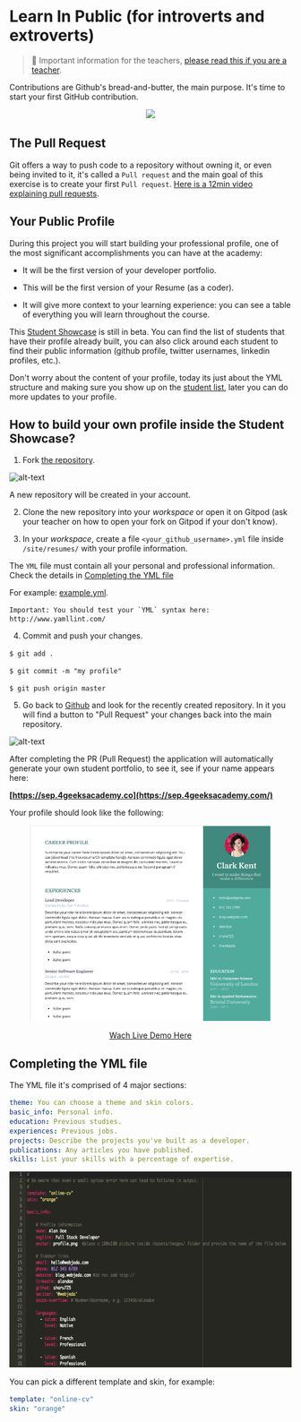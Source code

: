  # Learn In Public (for introverts and extroverts)

> 🚨 Important information for the teachers, [please read this if you are a teacher](./TEACHERS_INSTRUCTIONS.md).

Contributions are Github's bread-and-butter, the main purpose. It's time to start your first GitHub contribution. 

<p align="center"><img src="https://github.com/4GeeksAcademy/learn-in-public/blob/master/resume.png?raw=true" height="400" /></p>
 
## The Pull Request

Git offers a way to push code to a repository without owning it, or even being invited to it, it's called a `Pull request` and the main goal of this exercise is to create your first `Pull request`. [Here is a 12min video explaining pull requests](https://www.youtube.com/watch?v=_NrSWLQsDL4).

## Your Public Profile
  
During this project you will start building your professional profile, one of the most significant accomplishments you can have at the academy:

- It will be the first version of your developer portfolio.

- This will be the first version of your Resume (as a coder).
  
- It will give more context to your learning experience: you can see a table of everything you will learn throughout the course.
  
This [Student Showcase](https://sep.4geeksacademy.com/) is still in beta. You can find the list of students that have their profile already built, you can also click around each student to find their public information (github profile, twitter usernames, linkedin profiles, etc.).
  
Don't worry about the content of your profile, today its just about the YML structure and making sure you show up on the [student list](https://sep.4geeksacademy.com/), later you can do more updates to your profile.

## How to build your own profile inside the Student Showcase?

1. Fork [the repository](https://github.com/4GeeksAcademy/About-4Geeks-Academy).

  ![alt-text](https://github-images.s3.amazonaws.com/help/bootcamp/Bootcamp-Fork.png)
  
  A new repository will be created in your account.
  
2. Clone the new repository into your *workspace* or open it on Gitpod (ask your teacher on how to open your fork on Gitpod if your don't know).
  
3. In your *workspace*, create a file `<your_github_username>.yml` file inside `/site/resumes/` with your profile information. 

  The `YML` file must contain all your personal and professional information. Check the details in [Completing the YML file](#completing-the-yml-file)
  
  For example: [example.yml](https://github.com/4GeeksAcademy/About-4Geeks-Academy/blob/master/site/resumes/example.yml).
  
  ```
  Important: You should test your `YML` syntax here: http://www.yamllint.com/
  ```

4. Commit and push your changes.

  `$ git add .`
  
  `$ git commit -m "my profile"`
  
  `$ git push origin master`
  

5. Go back to [Github](https://github.com) and look for the recently created repository. In it you will find a button to "Pull Request" your changes back into the main repository.

  ![alt-text](https://github-images.s3.amazonaws.com/help/pull_requests/recently_pushed_branch.png)


After completing the PR (Pull Request) the application will automatically generate your own student portfolio, to see it, see if your name appears here: 

**[https://sep.4geeksacademy.co](https://sep.4geeksacademy.com/)**

Your profile should look like the following:

<p align="center">
  <img height="350" src="https://github.com/4GeeksAcademy/About-4Geeks-Academy/blob/master/site/static/preview.png?raw=true">
</p>

<p align="center">
  <a href="https://sep.4geeksacademy.com/84mulville/profile?lang=en&theme=white" target="_blank">Wach Live Demo Here</a>
</p>

## Completing the YML file

The YML file it's comprised of 4 major sections: 

```yml
theme: You can choose a theme and skin colors.
basic_info: Personal info.
education: Previous studies.
experiences: Previous jobs.
projects: Describe the projects you've built as a developer.
publications: Any articles you have published.
skills: List your skills with a percentage of expertise.
```


<p align="center">
  <img height="350" src="https://github.com/4GeeksAcademy/About-4Geeks-Academy/blob/master/site/static/yml.png?raw=true">
</p>

You can pick a different template and skin, for example:

```yml
template: "online-cv"
skin: "orange"
```
